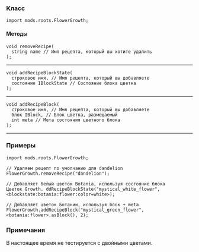 ### Класс

```zenscript
import mods.roots.FlowerGrowth;
```

#### Методы

```zenscript
void removeRecipe(
  string name // Имя рецепта, который вы хотите удалить
);
```

* * *

```zenscript
void addRecipeBlockState(
  строковое имя, // Имя рецепта, который вы добавляете
  состояние IBlockState // Состояние блока цветка
);
```

* * *

```zenscript
void addRecipeBlock(
  строковое имя, // Имя рецепта, который вы добавляете
  блок IBlock, // Блок цветка, размещаемый
  int meta // Мета состояния цветного блока
);
```

* * *

### Примеры

```zenscript
import mods.roots.FlowerGrowth;

// Удаляем рецепт по умолчанию для dandelion
FlowerGrowth.removeRecipe("dandelion");

// Добавляет белый цветок Botania, используя состояние блока
Цветок Growth. ddRecipeBlockState("mystical_white_flower", <blockstate:botania:flower:color=white>);

// Добавляет цветок Ботании, используя блок + meta
FlowerGrowth.addRecipeBlock("mystical_green_flower", <botania:flower>.asBlock(), 2);
```

### Примечания

В настоящее время не тестируется с двойными цветами.
